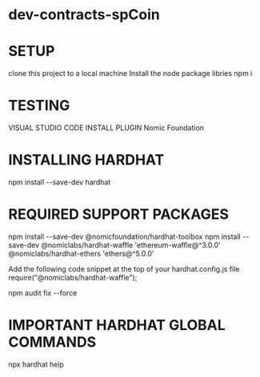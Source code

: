 # dev-contracts-spCoin

# SETUP
clone this project to a local machine
Install the node package libries
npm i

# TESTING

VISUAL STUDIO CODE INSTALL PLUGIN
Nomic Foundation

# INSTALLING HARDHAT
npm install --save-dev hardhat

# REQUIRED SUPPORT PACKAGES 
 npm install --save-dev @nomicfoundation/hardhat-toolbox 
 npm install --save-dev @nomiclabs/hardhat-waffle 'ethereum-waffle@^3.0.0' @nomiclabs/hardhat-ethers 'ethers@^5.0.0'

Add the following code snippet at the top of your hardhat.config.js file require("@nomiclabs/hardhat-waffle");

npm audit fix --force

# IMPORTANT HARDHAT GLOBAL COMMANDS
npx hardhat help
